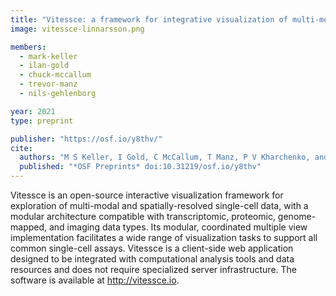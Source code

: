 ```yaml
---
title: "Vitessce: a framework for integrative visualization of multi-modal and spatially-resolved single-cell data"
image: vitessce-linnarsson.png

members:
  - mark-keller
  - ilan-gold
  - chuck-mccallum
  - trevor-manz
  - nils-gehlenborg

year: 2021
type: preprint

publisher: "https://osf.io/y8thv/"
cite:
  authors: "M S Keller, I Gold, C McCallum, T Manz, P V Kharchenko, and N Gehlenborg"
  published: "*OSF Preprints* doi:10.31219/osf.io/y8thv"
---
```

Vitessce is an open-source interactive visualization framework for exploration of multi-modal and spatially-resolved single-cell data, with a modular architecture compatible with transcriptomic, proteomic, genome-mapped, and imaging data types. Its modular, coordinated multiple view implementation facilitates a wide range of visualization tasks to support all common single-cell assays. Vitessce is a client-side web application designed to be integrated with computational analysis tools and data resources and does not require specialized server infrastructure. The software is available at http://vitessce.io.